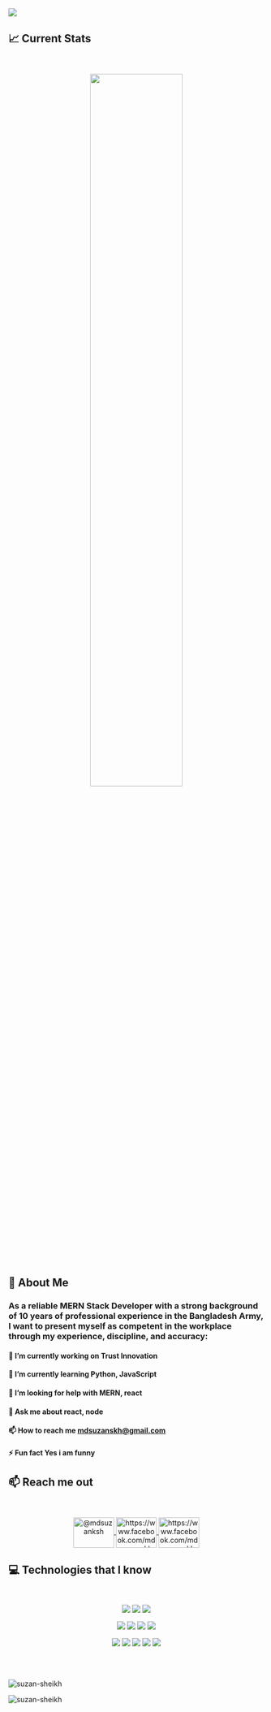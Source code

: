 <a href="https://www.facebook.com/mdsuzanskh">
<img src="https://i.ibb.co/TTLbFmT/github.jpg" />
</a>

## :chart_with_upwards_trend: Current Stats

<br />
<p align="center">
  <img width="60%" src="https://github-readme-streak-stats.herokuapp.com?user=mir-hussain&theme=react&hide_border=true&background=0D1117&stroke=0D1117&fire=FF1CF7&sideLabels=00F0FF&currStreakNum=FF1CF7&ring=FF1CF7&currStreakLabel=FF1CF7&sideNums=00F0FF" />
</p>

## :eyes: About Me
### As a reliable MERN Stack Developer with a strong background of 10 years of professional experience in the Bangladesh Army, I want to present myself as competent in the workplace through my experience, discipline, and accuracy:
 
#### 🔭 I’m currently working on **Trust Innovation**
#### 🌱 I’m currently learning **Python, JavaScript**
#### 🤝 I’m looking for help with **MERN, react**
#### 💬 Ask me about **react, node**
#### 📫 How to reach me **mdsuzanskh@gmail.com**
#### ⚡ Fun fact **Yes i am funny**



## :mailbox: Reach me out

<br />

<p align="center">
<a href="https://twitter.com/@mdsuzanksh" target="_blank">
  <img align="center" src="https://i.ibb.co/V2GBgs7/twiter.gif" alt="@mdsuzanksh" height="60" width="80" />
</a>

<a href="https://www.facebook.com/mdsuzanskh" target="_blank">
  <img align="center" src="https://raw.githubusercontent.com/rahuldkjain/github-profile-readme-generator/master/src/images/icons/Social/facebook.svg" alt="https://www.facebook.com/mdsuzanskh" height="60" width="80" />
</a>

<a href="https://www.linkedin.com/in/mdsuzanskh" target="_blank">
  <img align="center" src="https://i.ibb.co/VDbT4Zy/icons8-linkedin.gif" alt="https://www.facebook.com/mdsuzanskh" height="60" width="80" />
</a>

</p>

## :computer: Technologies that I know

<br>
<p align="center">
<img src="https://github.com/mir-hussain/mir-hussain/blob/main/images/icons/HTML.png"/>
<img src="https://github.com/mir-hussain/mir-hussain/blob/main/images/icons/css.png"/>
<img src="https://github.com/mir-hussain/mir-hussain/blob/main/images/icons/JavaScript.png"/>
</p>
<p align="center">
<img src="https://github.com/mir-hussain/mir-hussain/blob/main/images/icons/react.png"/>
<img src="https://github.com/mir-hussain/mir-hussain/blob/main/images/icons/redux.png"/>
<img src="https://github.com/mir-hussain/mir-hussain/blob/main/images/icons/tailwind.png"/>
<img src="https://github.com/mir-hussain/mir-hussain/blob/main/images/icons/firebase.png"/>
</p>
<p align="center">
<img src="https://github.com/mir-hussain/mir-hussain/blob/main/images/icons/node.png"/>
<img src="https://i.ibb.co/Z80CSLD/Icon.jpg"/>
<img src="https://github.com/mir-hussain/mir-hussain/blob/main/images/icons/express.png"/>
<img src="https://github.com/mir-hussain/mir-hussain/blob/main/images/icons/mongo.png"/>
<img src="https://i.ibb.co/pLcWzy1/icons8-github.gif"/>
</p><br/>




<br />

<p><img align="left" src="https://github-readme-stats.vercel.app/api/top-langs?username=suzan-sheikh&show_icons=true&locale=en&layout=compact" alt="suzan-sheikh" /></p>

<br />

<p><img align="left" src="https://github-readme-streak-stats.herokuapp.com/?user=suzan-sheikh&" alt="suzan-sheikh" /></p>
